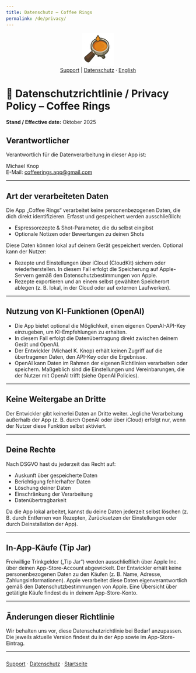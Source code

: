 ```yaml
---
title: Datenschutz – Coffee Rings
permalink: /de/privacy/
---
```


<p align="center">
  <img src="/assets/coffeerings.png" alt="Coffee Rings" width="90"><br>
  <a href="/de/support/">Support</a> | <a href="/de/privacy/">Datenschutz</a> ·
  <a href="/en/privacy/">English</a>
</p>

# 📜 Datenschutzrichtlinie / Privacy Policy – Coffee Rings
**Stand / Effective date:** Oktober 2025

## Verantwortlicher
Verantwortlich für die Datenverarbeitung in dieser App ist:

Michael Knop  
E-Mail: coffeerings.app@gmail.com

---

## Art der verarbeiteten Daten
Die App „Coffee Rings“ verarbeitet keine personenbezogenen Daten, die dich direkt identifizieren. Erfasst und gespeichert werden ausschließlich:
- Espressorezepte & Shot-Parameter, die du selbst eingibst
- Optionale Notizen oder Bewertungen zu deinen Shots

Diese Daten können lokal auf deinem Gerät gespeichert werden. Optional kann der Nutzer:
- Rezepte und Einstellungen über iCloud (CloudKit) sichern oder wiederherstellen. In diesem Fall erfolgt die Speicherung auf Apple-Servern gemäß den Datenschutzbestimmungen von Apple.
- Rezepte exportieren und an einem selbst gewählten Speicherort ablegen (z. B. lokal, in der Cloud oder auf externen Laufwerken).

---

## Nutzung von KI-Funktionen (OpenAI)
- Die App bietet optional die Möglichkeit, einen eigenen OpenAI-API-Key einzugeben, um KI-Empfehlungen zu erhalten.
- In diesem Fall erfolgt die Datenübertragung direkt zwischen deinem Gerät und OpenAI.
- Der Entwickler (Michael K. Knop) erhält keinen Zugriff auf die übertragenen Daten, den API-Key oder die Ergebnisse.
- OpenAI kann Daten im Rahmen der eigenen Richtlinien verarbeiten oder speichern. Maßgeblich sind die Einstellungen und Vereinbarungen, die der Nutzer mit OpenAI trifft (siehe OpenAI Policies).

---

## Keine Weitergabe an Dritte
Der Entwickler gibt keinerlei Daten an Dritte weiter. Jegliche Verarbeitung außerhalb der App (z. B. durch OpenAI oder über iCloud) erfolgt nur, wenn der Nutzer diese Funktion selbst aktiviert.

---

## Deine Rechte
Nach DSGVO hast du jederzeit das Recht auf:
- Auskunft über gespeicherte Daten
- Berichtigung fehlerhafter Daten
- Löschung deiner Daten
- Einschränkung der Verarbeitung
- Datenübertragbarkeit

Da die App lokal arbeitet, kannst du deine Daten jederzeit selbst löschen (z. B. durch Entfernen von Rezepten, Zurücksetzen der Einstellungen oder durch Deinstallation der App).

---

## In-App-Käufe (Tip Jar)
Freiwillige Trinkgelder („Tip Jar“) werden ausschließlich über Apple Inc. über deinen App-Store-Account abgewickelt. Der Entwickler erhält keine personenbezogenen Daten zu den Käufen (z. B. Name, Adresse, Zahlungsinformationen). Apple verarbeitet diese Daten eigenverantwortlich gemäß den Datenschutzbestimmungen von Apple. Eine Übersicht über getätigte Käufe findest du in deinem App-Store-Konto.

---

## Änderungen dieser Richtlinie
Wir behalten uns vor, diese Datenschutzrichtlinie bei Bedarf anzupassen. Die jeweils aktuelle Version findest du in der App sowie im App-Store-Eintrag.

---

<p style="margin-top:24px;">
  <a href="/de/support/">Support</a> · <a href="/de/privacy/">Datenschutz</a> · <a href="/">Startseite</a>
</p>
